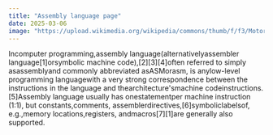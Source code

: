 ```yaml
---
title: "Assembly language page"
date: 2025-03-06
image: "https://upload.wikimedia.org/wikipedia/commons/thumb/f/f3/Motorola_6800_Assembly_Language.png/300px-Motorola_6800_Assembly_Language.png"
---
```


Incomputer programming,assembly language(alternativelyassembler language[1]orsymbolic machine code),[2][3][4]often referred to simply asassemblyand commonly abbreviated asASMorasm, is anylow-level programming languagewith a very strong correspondence between the instructions in the language and thearchitecture'smachine codeinstructions.[5]Assembly language usually has onestatementper machine instruction (1:1), but  constants,comments, assemblerdirectives,[6]symboliclabelsof, e.g.,memory locations,registers, andmacros[7][1]are generally also supported.

